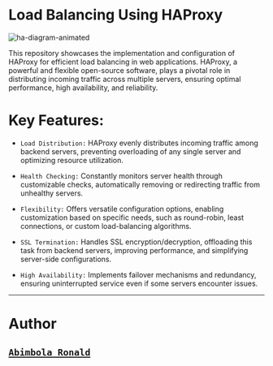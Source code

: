 # Load Balancing Using HAProxy

![ha-diagram-animated](https://github.com/Ronnie5562/alu-system_engineering-devops/assets/110787129/1793ddcd-17a8-4dae-8d8d-89368958b530)

This repository showcases the implementation and configuration of HAProxy for efficient load balancing in web applications. HAProxy, a powerful and flexible open-source software, plays a pivotal role in distributing incoming traffic across multiple servers, ensuring optimal performance, high availability, and reliability.

# Key Features:
- `Load Distribution:` HAProxy evenly distributes incoming traffic among backend servers, preventing overloading of any single server and optimizing resource utilization.

- `Health Checking:` Constantly monitors server health through customizable checks, automatically removing or redirecting traffic from unhealthy servers.

- `Flexibility:` Offers versatile configuration options, enabling customization based on specific needs, such as round-robin, least connections, or custom load-balancing algorithms.

- `SSL Termination:` Handles SSL encryption/decryption, offloading this task from backend servers, improving performance, and simplifying server-side configurations.

- `High Availability:` Implements failover mechanisms and redundancy, ensuring uninterrupted service even if some servers encounter issues.

<hr>

# Author
## [`Abimbola Ronald`](https://www.linkedin.com/in/abimbola-ronald-977299224/)
